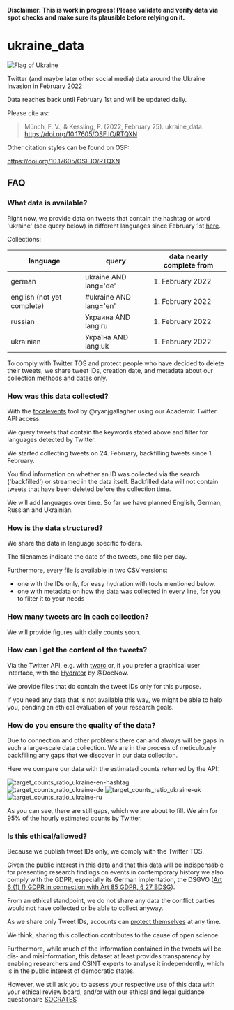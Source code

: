 **Disclaimer: This is work in progress! Please validate and verify data via spot checks and make sure its plausible before relying on it.**

# ukraine_data

![Flag of Ukraine](https://upload.wikimedia.org/wikipedia/commons/thumb/4/49/Flag_of_Ukraine.svg/320px-Flag_of_Ukraine.svg.png)

Twitter (and maybe later other social media) data around the Ukraine Invasion in February 2022

Data reaches back until February 1st and will be updated daily.

Please cite as:

> Münch, F. V., & Kessling, P. (2022, February 25). ukraine_data. https://doi.org/10.17605/OSF.IO/RTQXN

Other citation styles can be found on OSF:

<https://doi.org/10.17605/OSF.IO/RTQXN>

## FAQ

### What data is available?

Right now, we provide data on tweets that contain the hashtag or word 'ukraine' (see query below) in different languages since February 1st [here](Twitter/).

Collections:

| language                               | query                   | data nearly complete from    |
| -------------------------------------- | ----------------------- | ---------------------------- |
| german                                 | ukraine AND lang='de'   | 1. February 2022             |
| english (not yet complete)             | #ukraine AND lang='en'  | 1. February 2022             |
| russian                                | Украина AND lang:ru     | 1. February 2022             |
| ukrainian                              |  Україна AND lang:uk    | 1. February 2022             |


To comply with Twitter TOS and protect people who have decided to delete their tweets, we share tweet IDs, creation date, and metadata about our collection methods and dates only.

### How was this data collected?

With the [focalevents](https://github.com/ryanjgallagher/focalevents) tool by @ryanjgallagher using our Academic Twitter API access.

We query tweets that contain the keywords stated above and filter for languages detected by Twitter.

We started collecting tweets on 24. February, backfilling tweets since 1. February.

You find information on whether an ID was collected via the search ('backfilled') or streamed in the data itself. Backfilled data will not contain tweets that have been deleted before the collection time.

We will add languages over time. So far we have planned English, German, Russian and Ukrainian.

### How is the data structured?

We share the data in language specific folders.

The filenames indicate the date of the tweets, one file per day.

Furthermore, every file is available in two CSV versions:

* one with the IDs only, for easy hydration with tools mentioned below.
* one with metadata on how the data was collected in every line, for you to filter it to your needs

### How many tweets are in each collection?

We will provide figures with daily counts soon.

### How can I get the content of the tweets?

Via the Twitter API, e.g. with [twarc](https://twarc-project.readthedocs.io/en/latest/twarc2_en_us/#hydrate) or, if you prefer a graphical user interface, with the [Hydrator](https://github.com/DocNow/hydrator) by @DocNow.

We provide files that do contain the tweet IDs only for this purpose.

If you need any data that is not available this way, we might be able to help you, pending an ethical evaluation of your research goals.

### How do you ensure the quality of the data?

Due to connection and other problems there can and always will be gaps in such a large-scale data collection. We are in the process of meticulously backfilling any gaps that we discover in our data collection.

Here we compare our data with the estimated counts returned by the API:

![target_counts_ratio_ukraine-en-hashtag](https://user-images.githubusercontent.com/8951994/157499207-f8ab78cd-b14a-44b6-bbdb-7b16b87f996a.png)
![target_counts_ratio_ukraine-de](https://user-images.githubusercontent.com/8951994/157499229-82264cac-ee72-42c0-a398-6f39b9a3b848.png)
![target_counts_ratio_ukraine-uk](https://user-images.githubusercontent.com/8951994/157499281-e78e763c-8a6a-4edc-bccf-d6dbcb3fc4b8.png)
![target_counts_ratio_ukraine-ru](https://user-images.githubusercontent.com/8951994/157499256-0dafcdaa-af00-4282-ac3b-cb815063a8c4.png)

As you can see, there are still gaps, which we are about to fill. We aim for 95% of the hourly estimated counts by Twitter.

### Is this ethical/allowed?

Because we publish tweet IDs only, we comply with the Twitter TOS.

Given the public interest in this data and that this data will be indispensable for presenting research findings on events in contemporary history we also comply with the GDPR, especially its German implentation, the DSGVO ([Art 6 (1) f) GDPR in connection with Art 85 GDPR, § 27 BDSG](https://leibniz-hbi.github.io/socrates/#41-legal-gdpr-and-the-german-federal-data-protection-act)).

From an ethical standpoint, we do not share any data the conflict parties would not have collected or be able to collect anyway.

As we share only Tweet IDs, accounts can [protect themselves](https://twitter.com/TwitterSafety/status/1496698664747687942?ref_src=twsrc%5Etfw%7Ctwcamp%5Etweetembed%7Ctwterm%5E1496698664747687942%7Ctwgr%5E%7Ctwcon%5Es1_&ref_url=https%3A%2F%2Fwww.tagesschau.de%2Fausland%2Famerika%2Fsocial-media-sicherheit-ukraine-101.html) at any time.

We think, sharing this collection contributes to the cause of open science.

Furthermore, while much of the information contained in the tweets will be dis- and misinformation, this dataset at least provides transparency by enabling researchers and OSINT experts to analyse it independently, which is in the public interest of democratic states.

However, we still ask you to assess your respective use of this data with your ethical review board, and/or with our ethical and legal guidance questionaire [SOCRATES](<https://leibniz-hbi.github.io/socrates/#41-legal-gdpr-and-the-german-federal-data-protection-act>)
